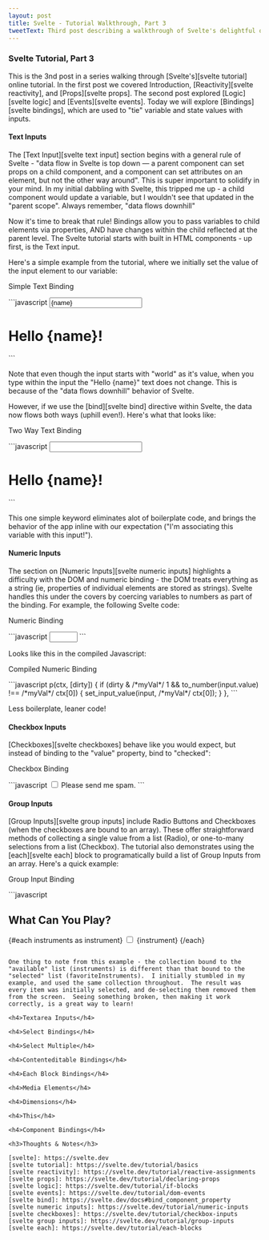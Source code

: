 ```yaml
---
layout: post
title: Svelte - Tutorial Walkthrough, Part 3
tweetText: Third post describing a walkthrough of Svelte's delightful online tutorial
---
```


<h3>Svelte Tutorial, Part 3</h3>
This is the 3nd post in a series walking through [Svelte's][svelte tutorial] online tutorial.  In the first post we covered Introduction, [Reactivity][svelte reactivity], and [Props][svelte props].  The second post explored [Logic][svelte logic] and [Events][svelte events].  Today we will explore [Bindings][svelte bindings], which are used to "tie" variable and state values with inputs.

<h4>Text Inputs</h4>
The [Text Input][svelte text input] section begins with a general rule of Svelte - "data flow in Svelte is top down — a parent component can set props on a child component, and a component can set attributes on an element, but not the other way around".  This is super important to solidify in your mind.  In my initial dabbling with Svelte, this tripped me up - a child component would update a variable, but I wouldn't see that updated in the "parent scope".  Always remember, "data flows downhill"

Now it's time to break that rule!  Bindings allow you to pass variables to child elements via properties, AND have changes within the child reflected at the parent level.  The Svelte tutorial starts with built in HTML components - up first, is the Text input.

Here's a simple example from the tutorial, where we initially set the value of the input element to our variable:

<p class="codeblock-label">Simple Text Binding</p>
```javascript
<script>
	let name = 'world';
</script>

<input value={name}>

<h1>Hello {name}!</h1>
```

Note that even though the input starts with "world" as it's value, when you type within the input the "Hello {name}" text does not change.  This is because of the "data flows downhill" behavior of Svelte.  

However, if we use the [bind][svelte bind] directive within Svelte, the data now flows both ways (uphill even!).  Here's what that looks like:

<p class="codeblock-label">Two Way Text Binding</p>
```javascript
<script>
	let name = 'world';
</script>

<input bind:value={name}>

<h1>Hello {name}!</h1>
```

This one simple keyword eliminates alot of boilerplate code, and brings the behavior of the app inline with our expectation ("I'm associating this variable with this input!").

<h4>Numeric Inputs</h4>
The section on [Numeric Inputs][svelte numeric inputs] highlights a difficulty with the DOM and numeric binding - the DOM treats everything as a string (ie, properties of individual elements are stored as strings).  Svelte handles this under the covers by coercing variables to numbers as part of the binding.  For example, the following Svelte code:

<p class="codeblock-label">Numeric Binding</p>
```javascript
<script>
	let myVal = 1;
</script>

<input type=number bind:value={myVal} min=0 max=10>
```

Looks like this in the compiled Javascript:

<p class="codeblock-label">Compiled Numeric Binding</p>
```javascript
	p(ctx, [dirty]) {
		if (dirty & /*myVal*/ 1 && to_number(input.value) !== /*myVal*/ ctx[0]) {
			set_input_value(input, /*myVal*/ ctx[0]);
		}
	},
```

Less boilerplate, leaner code!

<h4>Checkbox Inputs</h4>
[Checkboxes][svelte checkboxes] behave like you would expect, but instead of binding to the "value" property, bind to "checked":

<p class="codeblock-label">Checkbox Binding</p>
```javascript
<script>
	let isChecked = false;
</script>

<label>
	<input type=checkbox bind:checked={isChecked}>
	Please send me spam.
</label>
```

<h4>Group Inputs</h4>
[Group Inputs][svelte group inputs] include Radio Buttons and Checkboxes (when the checkboxes are bound to an array).  These offer straightforward methods of collecting a single value from a list (Radio), or one-to-many selections from a list (Checkbox).  The tutorial also demonstrates using the [each][svelte each] block to programatically build a list of Group Inputs from an array.  Here's a quick example:

<p class="codeblock-label">Group Input Binding</p>
```javascript
<script>
	let favoriteInstruments = [];

	let instruments = [
		'Guitar',
		'Drum', 
		'Bass',
		'Vocals'
	];
</script>

<h2>What Can You Play?</h2>

{#each instruments as instrument}
	<label>
		<input type=checkbox bind:group={favoriteInstruments} value={instrument}>
		{instrument}
	</label>
{/each}	
```

One thing to note from this example - the collection bound to the "available" list (instruments) is different than that bound to the "selected" list (favoriteInstruments).  I initially stumbled in my example, and used the same collection throughout.  The result was every item was initially selected, and de-selecting them removed them from the screen.  Seeing something broken, then making it work correctly, is a great way to learn!

<h4>Textarea Inputs</h4>

<h4>Select Bindings</h4>

<h4>Select Multiple</h4>

<h4>Contenteditable Bindings</h4>

<h4>Each Block Bindings</h4>

<h4>Media Elements</h4>

<h4>Dimensions</h4>

<h4>This</h4>

<h4>Component Bindings</h4>

<h3>Thoughts & Notes</h3>

[svelte]: https://svelte.dev
[svelte tutorial]: https://svelte.dev/tutorial/basics
[svelte reactivity]: https://svelte.dev/tutorial/reactive-assignments
[svelte props]: https://svelte.dev/tutorial/declaring-props
[svelte logic]: https://svelte.dev/tutorial/if-blocks
[svelte events]: https://svelte.dev/tutorial/dom-events
[svelte bind]: https://svelte.dev/docs#bind_component_property
[svelte numeric inputs]: https://svelte.dev/tutorial/numeric-inputs
[svelte checkboxes]: https://svelte.dev/tutorial/checkbox-inputs
[svelte group inputs]: https://svelte.dev/tutorial/group-inputs
[svelte each]: https://svelte.dev/tutorial/each-blocks